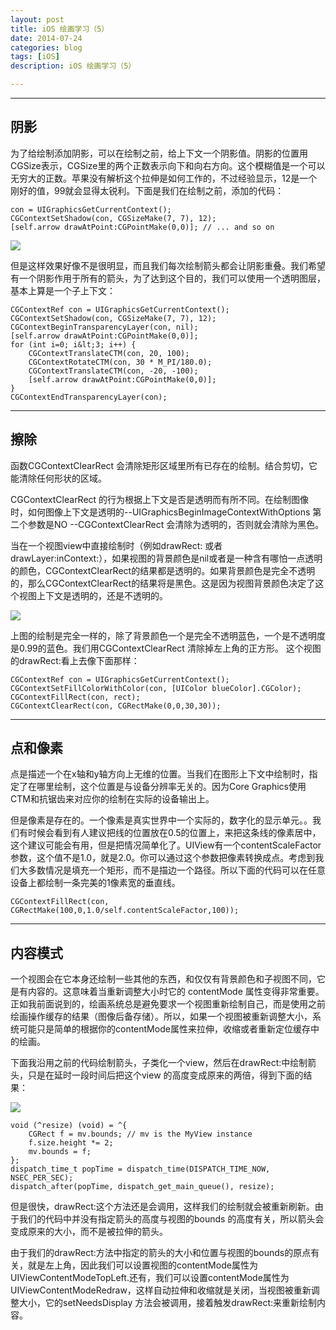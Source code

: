 ```yaml
---
layout: post
title: iOS 绘画学习（5）
date: 2014-07-24
categories: blog
tags: [iOS]
description: iOS 绘画学习（5）

---
```


* * *

## 阴影

为了给绘制添加阴影，可以在绘制之前，给上下文一个阴影值。阴影的位置用CGSize表示，CGSize里的两个正数表示向下和向右方向。这个模糊值是一个可以无穷大的正数。苹果没有解析这个拉伸是如何工作的，不过经验显示，12是一个刚好的值，99就会显得太锐利。下面是我们在绘制之前，添加的代码：

    con = UIGraphicsGetCurrentContext();
    CGContextSetShadow(con, CGSizeMake(7, 7), 12);
    [self.arrow drawAtPoint:CGPointMake(0,0)]; // ... and so on
    

![][1]

但是这样效果好像不是很明显，而且我们每次绘制箭头都会让阴影重叠。我们希望有一个阴影作用于所有的箭头，为了达到这个目的，我们可以使用一个透明图层，基本上算是一个子上下文：

    CGContextRef con = UIGraphicsGetCurrentContext();
    CGContextSetShadow(con, CGSizeMake(7, 7), 12);
    CGContextBeginTransparencyLayer(con, nil);
    [self.arrow drawAtPoint:CGPointMake(0,0)];
    for (int i=0; i&lt;3; i++) {
        CGContextTranslateCTM(con, 20, 100);
        CGContextRotateCTM(con, 30 * M_PI/180.0);
        CGContextTranslateCTM(con, -20, -100);
        [self.arrow drawAtPoint:CGPointMake(0,0)];
    }
    CGContextEndTransparencyLayer(con);
    

* * *

## 擦除

函数CGContextClearRect 会清除矩形区域里所有已存在的绘制。结合剪切，它能清除任何形状的区域。

CGContextClearRect 的行为根据上下文是否是透明而有所不同。在绘制图像时，如何图像上下文是透明的--UIGraphicsBeginImageContextWithOptions 第二个参数是NO --CGContextClearRect 会清除为透明的，否则就会清除为黑色。

当在一个视图view中直接绘制时（例如drawRect: 或者 drawLayer:inContext:），如果视图的背景颜色是nil或者是一种含有哪怕一点透明的颜色，CGContextClearRect的结果都是透明的。如果背景颜色是完全不透明的，那么CGContextClearRect的结果将是黑色。这是因为视图背景颜色决定了这个视图上下文是透明的，还是不透明的。

![][2]

上图的绘制是完全一样的，除了背景颜色一个是完全不透明蓝色，一个是不透明度是0.99的蓝色。我们用CGContextClearRect 清除掉左上角的正方形。 这个视图的drawRect:看上去像下面那样：

    CGContextRef con = UIGraphicsGetCurrentContext();
    CGContextSetFillColorWithColor(con, [UIColor blueColor].CGColor);
    CGContextFillRect(con, rect);
    CGContextClearRect(con, CGRectMake(0,0,30,30));
    

* * *

## 点和像素

点是描述一个在x轴和y轴方向上无维的位置。当我们在图形上下文中绘制时，指定了在哪里绘制，这个位置是与设备分辨率无关的。因为Core Graphics使用CTM和抗锯齿来对应你的绘制在实际的设备输出上。

但是像素是存在的。一个像素是真实世界中一个实际的，数字化的显示单元。。我们有时候会看到有人建议把线的位置放在0.5的位置上，来把这条线的像素居中，这个建议可能会有用，但是把情况简单化了。UIView有一个contentScaleFactor参数，这个值不是1.0，就是2.0。你可以通过这个参数把像素转换成点。考虑到我们大多数情况是填充一个矩形，而不是描边一个路径。所以下面的代码可以在任意设备上都绘制一条完美的1像素宽的垂直线。

    CGContextFillRect(con, CGRectMake(100,0,1.0/self.contentScaleFactor,100));
    

* * *

## 内容模式

一个视图会在它本身还绘制一些其他的东西，和仅仅有背景颜色和子视图不同，它是有内容的。这意味着当重新调整大小时它的 contentMode 属性变得非常重要。正如我前面说到的，绘画系统总是避免要求一个视图重新绘制自己，而是使用之前绘画操作缓存的结果（图像后备存储）。所以，如果一个视图被重新调整大小，系统可能只是简单的根据你的contentMode属性来拉伸，收缩或者重新定位缓存中的绘画。

下面我沿用之前的代码绘制箭头，子类化一个view，然后在drawRect:中绘制箭头，只是在延时一段时间后把这个view 的高度变成原来的两倍，得到下面的结果：

![][3]

    void (^resize) (void) = ^{
        CGRect f = mv.bounds; // mv is the MyView instance
        f.size.height *= 2;
        mv.bounds = f;
    };
    dispatch_time_t popTime = dispatch_time(DISPATCH_TIME_NOW, NSEC_PER_SEC);
    dispatch_after(popTime, dispatch_get_main_queue(), resize);
    

但是很快，drawRect:这个方法还是会调用，这样我们的绘制就会被重新刷新。由于我们的代码中并没有指定箭头的高度与视图的bounds 的高度有关，所以箭头会变成原来的大小，而不是被拉伸的箭头。

由于我们的drawRect:方法中指定的箭头的大小和位置与视图的bounds的原点有关，就是左上角，因此我们可以设置视图的contentMode属性为UIViewContentModeTopLeft.还有，我们可以设置contentMode属性为UIViewContentModeRedraw，这样自动拉伸和收缩就是关闭，当视图被重新调整大小，它的setNeedsDisplay 方法会被调用，接着触发drawRect:来重新绘制内容。

 [1]: /assets/images/2014/07-24-1.png
 [2]: /assets/images/2014/07-24-2.png
 [3]: /assets/images/2014/07-24-3.png